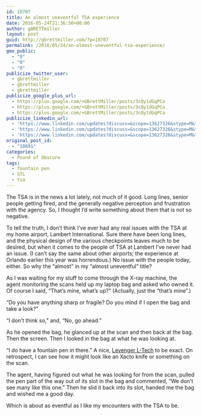 ```yaml
---
id: 10707
title: An almost uneventful TSA experience
date: 2016-05-24T21:36:50+00:00
author: gBRETTmiller
layout: post
guid: http://gbrettmiller.com/?p=10707
permalink: /2016/05/24/an-almost-uneventful-tsa-experience/
geo_public:
  - "0"
  - "0"
  - "0"
publicize_twitter_user:
  - gbrettmiller
  - gbrettmiller
  - gbrettmiller
publicize_google_plus_url:
  - https://plus.google.com/+GBrettMiller/posts/3cQy1dGqPCa
  - https://plus.google.com/+GBrettMiller/posts/3cQy1dGqPCa
  - https://plus.google.com/+GBrettMiller/posts/3cQy1dGqPCa
publicize_linkedin_url:
  - 'https://www.linkedin.com/updates?discuss=&scope=13627326&stype=M&topic=6141064313126866944&type=U&a=BXs8'
  - 'https://www.linkedin.com/updates?discuss=&scope=13627326&stype=M&topic=6141064313126866944&type=U&a=BXs8'
  - 'https://www.linkedin.com/updates?discuss=&scope=13627326&stype=M&topic=6141064313126866944&type=U&a=BXs8'
original_post_id:
  - "10691"
categories:
  - Pound of Obscure
tags:
  - fountain pen
  - STL
  - tsa
---
```

The TSA is in the news a lot lately, not much of it good. Long lines, senior people getting fired, and the generally negative perception and frustration with the agency. So, I thought I&#8217;d write something about them that is not so negative.

To tell the truth, I don&#8217;t think I&#8217;ve ever had any real issues with the TSA at my home airport, Lambert International. Sure there have been long lines, and the physical design of the various checkpoints leaves much to be desired, but when it comes to the people of TSA at Lambert I&#8217;ve never had an issue. (I can&#8217;t say the same about other airports; the experience at Orlando earlier this year was horrendous.) No issue with the people today, either. So why the &#8220;almost&#8221; in my &#8220;almost uneventful&#8221; title?

As I was waiting for my stuff to come through the X-ray machine, the agent monitoring the scans held up my laptop bag and asked who owned it. Of course I said, &#8220;That&#8217;s mine, what&#8217;s up?&#8221; (Actually, just the &#8220;that&#8217;s mine&#8221;.)

&#8220;Do you have anything sharp or fragile? Do you mind if I open the bag and take a look?&#8221;

&#8220;I don&#8217;t think so,&#8221; and, &#8220;No, go ahead.&#8221;

As he opened the bag, he glanced up at the scan and then back at the bag. Then the screen. Then I looked in the bag at what he was looking at.

&#8220;I do have a fountain pen in there.&#8221; A nice, [Levenger L-Tech](http://www.levenger.com/l-tech-3.0-fountain-pen-13203.aspx) to be exact. On retrospect, I can see how it might look like an Xacto knife or something on the scan.

The agent, having figured out what he was looking for from the scan, pulled the pen part of the way out of its slot in the bag and commented, &#8220;We don&#8217;t see many like this one.&#8221; Then he slid it back into its slot, handed me the bag and wished me a good day.

Which is about as eventful as I like my encounters with the TSA to be.